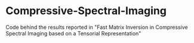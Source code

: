 # Compressive-Spectral-Imaging
Code behind the results reported in "Fast Matrix Inversion in Compressive Spectral Imaging based on a Tensorial Representation"
